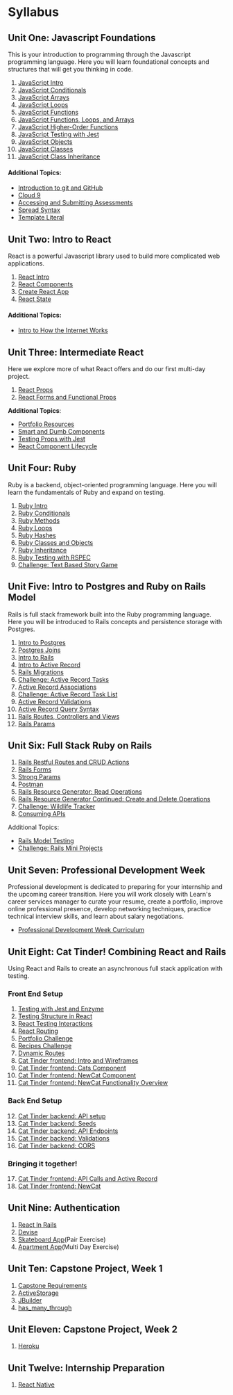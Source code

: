 # Syllabus

## Unit One: Javascript Foundations

This is your introduction to programming through the Javascript programming language. Here you will learn foundational concepts and structures that will get you thinking in code.

1. [JavaScript Intro](./javascript/intro.md)
2. [JavaScript Conditionals](./javascript/conditionals.md)
3. [JavaScript Arrays](./javascript/arrays.md)
4. [JavaScript Loops](./javascript/loops.md)
5. [JavaScript Functions](./javascript/functions.md)
6. [JavaScript Functions, Loops, and Arrays](./javascript/functions-loops-arrays.md)
7. [JavaScript Higher-Order Functions](./javascript/higher-order-functions.md)
1. [JavaScript Testing with Jest](./javascript/jest.md)
2. [JavaScript Objects](./javascript/objects.md)
3. [JavaScript Classes](./javascript/classes.md)
3. [JavaScript Class Inheritance](./javascript/class-inheritance.md)

#### Additional Topics:

- [Introduction to git and GitHub](https://github.com/LEARNAcademy/git-intro/blob/master/GitAndGithub.pdf)
- [Cloud 9](https://github.com/LEARNAcademy/cloud9-config)
- [Accessing and Submitting Assessments](./tools_and_resources/assessments.md)
- [Spread Syntax](./javascript/spread-operator.md)
- [Template Literal](./javascript/template-literals.md)

## Unit Two: Intro to React

React is a powerful Javascript library used to build more complicated web applications.

1. [React Intro](./react/intro.md/)
2. [React Components](./react/nested-components.md)
3. [Create React App](./react/create-react-app.md)
4. [React State](./react/state.md/)

#### Additional Topics:

- [Intro to How the Internet Works](./tools_and_resources/how-the-internet-works-intro.md)

## Unit Three: Intermediate React

Here we explore more of what React offers and do our first multi-day project.

1. [React Props](./react/props.md/)
2. [React Forms and Functional Props](./react/forms.md/)

**Additional Topics**:

- [Portfolio Resources](./tools_and_resources/portfolio.md)
- [Smart and Dumb Components](./react/smart-and-dumb-components.md)
- [Testing Props with Jest](./react/testing-props-with-jest.md)
- [React Component Lifecycle](./react/component-lifecycle.md)

## Unit Four: Ruby

Ruby is a backend, object-oriented programming language. Here you will learn the fundamentals of Ruby and expand on testing.

1. [Ruby Intro](./ruby/intro.md)
2. [Ruby Conditionals](./ruby/conditionals.md)
3. [Ruby Methods](./ruby/methods.md)
4. [Ruby Loops](./ruby/loops.md)
5. [Ruby Hashes](./ruby/hashes.md)
6. [Ruby Classes and Objects](./ruby/classes_objects.md)
7. [Ruby Inheritance](./ruby/inheritance.md)
8. [Ruby Testing with RSPEC](./ruby/rspec.md)
9. [Challenge: Text Based Story Game](./ruby/textbased_story.md)


## Unit Five: Intro to Postgres and Ruby on Rails Model

Rails is full stack framework built into the Ruby programming language. Here you will be introduced to Rails concepts and persistence storage with Postgres.

1. [Intro to Postgres](./sql/intro_postgres.md)
2. [Postgres Joins](./sql/08rails_sql_joins.md)
3. [Intro to Rails](./rails_model/intro.md)
1. [Intro to Active Record](./rails_model/active_record_intro.md)
1. [Rails Migrations](./rails_model/migrations.md)
1. [Challenge: Active Record Tasks](./rails_model/challenge_active_record_tasks.md)
1. [Active Record Associations](./rails_model/active_record_associations.md)
1. [Challenge: Active Record Task List](./rails_model/challenge_active_record_tasklist.md)
1. [Active Record Validations](./rails_model/active_record_validations.md)
1. [Active Record Query Syntax](./rails_model/active_record_query_syntax.md)
1. [Rails Routes, Controllers and Views](./Rails-C&V/01rails_routes_controllers_views.md)
1. [Rails Params](./Rails-C&V/03rails_params.md)


## Unit Six: Full Stack Ruby on Rails

1. [Rails Restful Routes and CRUD Actions](./Rails-C&V/rails_rest_crud.md)
1. [Rails Forms](./Rails-C&V/rails_forms.md)
1. [Strong Params](./Rails-C&V/08rails_strong_parameters.md)
1. [Postman](./tools_and_resources/postman.md)
1. [Rails Resource Generator: Read Operations](./Rails-C&V/05rails_generate_resource.md)
1. [Rails Resource Generator Continued: Create and Delete Operations](./Rails-C&V/06rails_generate_resource_cont.md)
1. [Challenge: Wildlife Tracker](./Rails-C&V/09rails_wildlife_tracker_challenge.md)
1. [Consuming APIs](https://github.com/LEARNAcademy/APIConsumer/blob/master/README.md)

Additional Topics:
- [Rails Model Testing](./rails_model/rails_model_tests.md)
- [Challenge: Rails Mini Projects](./Rails-C&V/07rails_miniprojects.md)

## Unit Seven: Professional Development Week

Professional development is dedicated to preparing for your  internship and the upcoming career transition. Here you will work closely with Learn's career services manager to curate your resume, create a portfolio, improve online professional presence, develop networking techniques, practice technical interview skills, and learn about salary negotiations.

- [Professional Development Week Curriculum](./PD-Week/Curriculum.md)

## Unit Eight: Cat Tinder! Combining React and Rails

Using React and Rails to create an asynchronous full stack application with testing.

### Front End Setup
1. [Testing with Jest and Enzyme](./React_and_Rails_Cat_Tinder/Frontend/01react_testing_jest_enzyme.md)
2. [Testing Structure in React](./React_and_Rails_Cat_Tinder/Frontend/02react_testing_app_structure.md)
3. [React Testing Interactions](./React_and_Rails_Cat_Tinder/Frontend/03react_testing_interactions.md)
4. [React Routing](./React_and_Rails_Cat_Tinder/Frontend/04routing-in-react/01-react-router-intro.md)
5. [Portfolio Challenge](./React_and_Rails_Cat_Tinder/Frontend/04routing-in-react/02-portfolio-challenge.md)
6. [Recipes Challenge](./React_and_Rails_Cat_Tinder/Frontend/04routing-in-react/04-recipes-challenge.md)
7. [Dynamic Routes](./React_and_Rails_Cat_Tinder/Frontend/04routing-in-react/03-dynamic-routes.md)
8. [Cat Tinder frontend: Intro and Wireframes](./React_and_Rails_Cat_Tinder/Frontend/05cat_tinder_intro.md)
9. [Cat Tinder frontend: Cats Component](./React_and_Rails_Cat_Tinder/Frontend/06cat_tinder_cats.md)
10. [Cat Tinder frontend: NewCat Component](./React_and_Rails_Cat_Tinder/Frontend/07cat_tinder_new_cats.md)
11. [Cat Tinder frontend: NewCat Functionality Overview](./React_and_Rails_Cat_Tinder/Frontend/10cat_tinder_form_submit.md)

### Back End Setup

12. [Cat Tinder backend: API setup](./React_and_Rails_Cat_Tinder/Backend/01cat_tinder_setup.md)
13. [Cat Tinder backend: Seeds](./React_and_Rails_Cat_Tinder/Backend/02cat_tinder_seeds.md)
14. [Cat Tinder backend: API Endpoints ](./React_and_Rails_Cat_Tinder/Backend/03cat_tinder_API_Endpoints.md)
15. [Cat Tinder backend: Validations](./React_and_Rails_Cat_Tinder/Backend/04cat_tinder_validations.md)
16. [Cat Tinder backend: CORS](./React_and_Rails_Cat_Tinder/Backend/05cat_tinder_CORS.md)

### Bringing it together!
17. [Cat Tinder frontend: API Calls and Active Record](./React_and_Rails_Cat_Tinder/Frontend/08cat_tinder_api_index.md)
18. [Cat Tinder frontend: NewCat](./React_and_Rails_Cat_Tinder/Frontend/09cat_tinder_new_cat_form.md)


## Unit Nine: Authentication

1. [React In Rails](./React_in_Rails_Apartment_App/01-react-in-rails/README.md)
2. [Devise](./React_in_Rails_Apartment_App/02-authorization-and-authentication/README.md)
3. [Skateboard App](https://github.com/LEARNAcademy/devise-with-single-page-app-pair)(Pair Exercise)
4. [Apartment App](https://github.com/learn-academy-2019-delta/exercise-apartment-app)(Multi Day Exercise)

## Unit Ten: Capstone Project, Week 1
1. [Capstone Requirements](./Capstone/README.md)
1. [ActiveStorage](./Rails_ActiveStorage/README.md)
2. [JBuilder](./Rails_JBuilder/README.md)
3. [has_many_through](./Rails_has_many_through/README.md)

## Unit Eleven: Capstone Project, Week 2
1. [Heroku](./heroku/README.md)

## Unit Twelve: Internship Preparation
1. [React Native](./react_native/01_expo.md)
